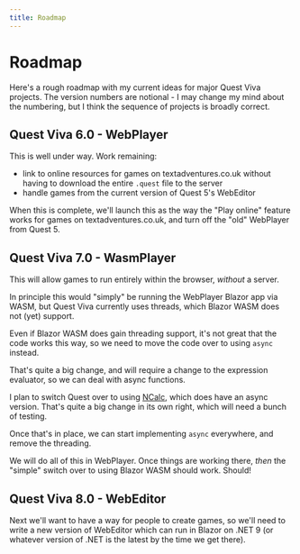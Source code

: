 ```yaml
---
title: Roadmap
---
```


# Roadmap

Here's a rough roadmap with my current ideas for major Quest Viva projects. The version numbers are notional - I may change my mind about the numbering, but I think the sequence of projects is broadly correct.

## Quest Viva 6.0 - WebPlayer

This is well under way. Work remaining:

- link to online resources for games on textadventures.co.uk without having to download the entire `.quest` file to the server
- handle games from the current version of Quest 5's WebEditor

When this is complete, we'll launch this as the way the "Play online" feature works for games on textadventures.co.uk, and turn off the "old" WebPlayer from Quest 5.

## Quest Viva 7.0 - WasmPlayer

This will allow games to run entirely within the browser, _without_ a server.

In principle this would "simply" be running the WebPlayer Blazor app via WASM, but Quest Viva currently uses threads, which Blazor WASM does not (yet) support.

Even if Blazor WASM does gain threading support, it's not great that the code works this way, so we need to move the code over to using `async` instead.

That's quite a big change, and will require a change to the expression evaluator, so we can deal with async functions.

I plan to switch Quest over to using [NCalc](https://github.com/ncalc/ncalc), which does have an async version. That's quite a big change in its own right, which will need a bunch of testing.

Once that's in place, we can start implementing `async` everywhere, and remove the threading.

We will do all of this in WebPlayer. Once things are working there, _then_ the "simple" switch over to using Blazor WASM should work. Should!

## Quest Viva 8.0 - WebEditor

Next we'll want to have a way for people to create games, so we'll need to write a new version of WebEditor which can run in Blazor on .NET 9 (or whatever version of .NET is the latest by the time we get there).